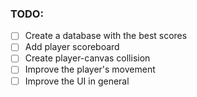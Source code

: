 ### TODO:
- [ ] Create a database with the best scores
- [ ] Add player scoreboard
- [ ] Create player-canvas collision
- [ ] Improve the player's movement
- [ ] Improve the UI in general